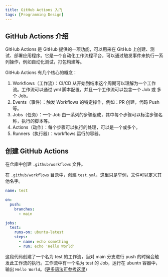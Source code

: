 ```yaml
---
title: GitHub Actions 入门
tags: [Programming Design]
---
```


## GitHub Actions 介绍

GitHub Actions 是 GitHub 提供的一项功能，可以用来在 GitHub 上创建、测试、部署应用程序。它是一个自动化工作流程平台，可以通过触发事件来执行一系列操作，例如自动化测试，打包构建等。

GitHub Actions 有几个核心的概念：

1. Workflows（工作流）：CI/CD 从开始到结束这个周期可以理解为一个工作流。工作流可以通过 yml 脚本配置，并且一个工作流可以包含一个 Job 或 多个 Job。
2. Events（事件）：触发 Workflows 的特定操作，例如：PR 创建，代码 Push 等。
3. Jobs（任务）：一个 Job 由一系列的步骤组成，其中每个步骤可以标注步骤名称，执行的脚本等。
4. Actions（动作）：每个步骤可以执行的处理，可以是一个或多个。
5. Runners（执行器）：workflows 运行的容器。

## 创建 GitHub Actions

在仓库中创建 `.github/workflows` 文件。

在 `.github/workflows` 目录中，创建 `test.yml`，这里只是举例，文件可以定义其他名字。


```yaml
name: test

on:
  push:
    branches: 
      - main

jobs:
  test:
    runs-on: ubuntu-latest
    steps:
      - name: echo something
      - run: echo 'Hello World'    
```

这段代码创建了一个名为 test 的工作流，当对 main 分支进行 push 的时候会触发此工作流的执行。工作流中有一个名为 test 的 Job，运行在 ubuntn 容器中，输出 `Hello World`。([更多语法可参考这里](https://docs.github.com/zh/actions/using-workflows/workflow-syntax-for-github-actions))

